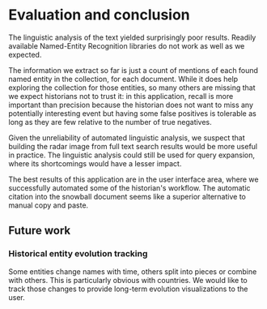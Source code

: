 # Evaluation and conclusion #

The linguistic analysis of the text yielded surprisingly poor results. Readily available Named-Entity Recognition libraries do not work as well as we expected.

The information we extract so far is just a count of mentions of each found named entity in the collection, for each document. While it does help exploring the collection for those entities, so many others are missing that we expect historians not to trust it: in this application, recall is more important than precision because the historian does not want to miss any potentially interesting event but having some false positives is tolerable as long as they are few relative to the number of true negatives.

Given the unreliability of automated linguistic analysis, we suspect that building the radar image from full text search results would be more useful in practice. The linguistic analysis could still be used for query expansion, where its shortcomings would have a lesser impact.

The best results of this application are in the user interface area, where we successfully automated some of the historian's workflow.
The automatic citation into the snowball document seems like a superior alternative to manual copy and paste.

## Future work ##

### Historical entity evolution tracking ###

Some entities change names with time, others split into pieces or combine with others. This is particularly obvious with countries.
We would like to track those changes to provide long-term evolution visualizations to the user.